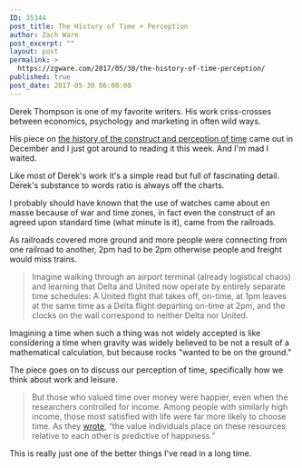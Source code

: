 ```yaml
---
ID: 35344
post_title: The History of Time + Perception
author: Zach Ware
post_excerpt: ""
layout: post
permalink: >
  https://zgware.com/2017/05/30/the-history-of-time-perception/
published: true
post_date: 2017-05-30 06:00:00
---
```

Derek Thompson is one of my favorite writers. His work criss-crosses between economics, psychology and marketing in often wild ways.

His piece on <a href="https://www.theatlantic.com/business/archive/2016/12/a-brief-economic-history-of-time/510566/">the history of the construct and perception of time</a> came out&nbsp;in December and I just got around to reading it this week. And I'm mad I waited.

Like most of Derek's work it's a simple read&nbsp;but full of fascinating detail. Derek's&nbsp;substance to words ratio is always off the charts.

I probably should have known that the use of watches came about en masse because of war and&nbsp;time zones, in fact even the construct of an agreed upon standard time (what minute is it),&nbsp;came from the&nbsp;railroads.

As railroads covered more&nbsp;ground and more people were connecting&nbsp;from one railroad to another, 2pm had to be 2pm otherwise people and freight would miss trains.

<blockquote>Imagine walking through an airport terminal (already logistical chaos) and learning that Delta and United now operate by entirely separate time schedules: A United flight that takes off, on-time, at 1pm leaves at the same time as a Delta flight departing on-time at 2pm, and the clocks on the wall correspond to neither Delta nor United.</blockquote>

Imagining a time when such a thing was not widely accepted is like considering a time when gravity was widely&nbsp;believed to be not a result of a mathematical calculation, but because rocks "wanted&nbsp;to be on the ground."

The piece goes on to discuss our perception of time, specifically how we think about work and leisure.

<blockquote>But those who valued time over money were happier, even when the researchers controlled for income. Among people with similarly high income, those most satisfied with life were far more likely to choose time. As they <a href="http://mobile.nytimes.com/2016/09/11/opinion/sunday/what-should-you-choose-time-or-money.html?_r=0&amp;referer=">wrote</a>, “the value individuals place on these resources relative to each other is predictive of happiness.”</blockquote>

This is really just one of the better things I've read in a long time.